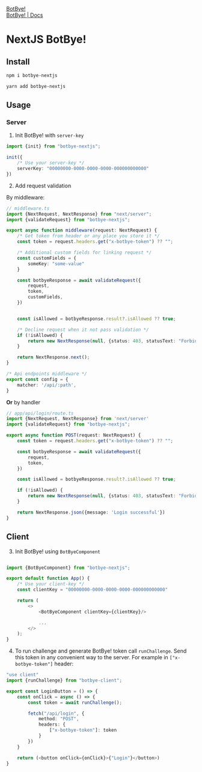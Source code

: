 [BotBye!](https://botbye.com)  
[BotBye! | Docs](https://botbye.com/docs)

# NextJS BotBye!

## Install

```bash 
npm i botbye-nextjs
```

```bash 
yarn add botbye-nextjs
```

## Usage

### Server

1. Init BotBye! with `server-key`

```typescript
import {init} from "botbye-nextjs";

init({
    /* Use your server-key */
    serverKey: "00000000-0000-0000-0000-000000000000"
})

```

2. Add request validation

By middleware:

```typescript
// middleware.ts
import {NextRequest, NextResponse} from "next/server";
import {validateRequest} from "botbye-nextjs";

export async function middleware(request: NextRequest) {
    /* Get token from header or any place you store it */
    const token = request.headers.get("x-botbye-token") ?? "";

    /* Additional custom fields for linking request */
    const customFields = {
        someKey: "some-value"
    }

    const botbyeResponse = await validateRequest({
        request,
        token,
        customFields,
    })


    const isAllowed = botbyeResponse.result?.isAllowed ?? true;

    /* Decline request when it not pass validation */
    if (!isAllowed) {
        return new NextResponse(null, {status: 403, statusText: "Forbidden"})
    }

    return NextResponse.next();
}

/* Api endpoints middleware */
export const config = {
    matcher: '/api/:path',
}

```

**Or** by handler

```typescript
// app/api/login/route.ts
import {NextRequest, NextResponse} from 'next/server'
import {validateRequest} from "botbye-nextjs";

export async function POST(request: NextRequest) {
    const token = request.headers.get("x-botbye-token") ?? "";

    const botbyeResponse = await validateRequest({
        request,
        token,
    })

    const isAllowed = botbyeResponse.result?.isAllowed ?? true;

    if (!isAllowed) {
        return new NextResponse(null, {status: 403, statusText: "Forbidden"})
    }

    return NextResponse.json({message: 'Login successful'})
}
```

## Client

3. Init BotBye! using `BotByeComponent`

```typescript jsx

import {BotByeComponent} from "botbye-nextjs";

export default function App() {
    /* Use your client-key */
    const clientKey = "00000000-0000-0000-0000-000000000000"

    return (
        <>
            <BotByeComponent clientKey={clientKey}/>

            ...
        </>
    );
}
```

4. To run challenge and generate BotBye! token call
   `runChallenge`. Send this token in any convenient way to the server. For example in `["x-botbye-token"]` header:

```typescript jsx
"use client"
import {runChallenge} from "botbye-client";

export const LoginButton = () => {
    const onClick = async () => {
        const token = await runChallenge();

        fetch("/api/login", {
            method: "POST",
            headers: {
                ["x-botbye-token"]: token
            }
        })
    }

    return (<button onClick={onClick}>{"Login"}</button>)
}
```

